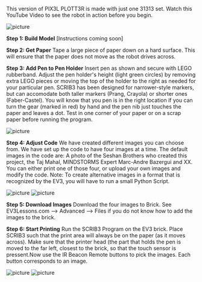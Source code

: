 
This version of PIX3L PLOTT3R is made with just one 31313 set. Watch this YouTube Video to see the robot in action before you begin.

![picture](../SCRIB3.JPG)

**Step 1: Build Model** [Instructions coming soon]


**Step 2: Get Paper** Tape a large piece of paper down on a hard surface. This will ensure that the paper does not move as the robot drives across.

**Step 3: Add Pen to Pen Holder** Insert pen as shown and secure with LEGO rubberband. Adjust the pen holder's height (light green circles) by removing extra LEGO pieces or moving the top of the holder to the right as needed for your particular pen. SCRIB3 has been designed for narrower-style markers, but can accomodate both taller markers (Prang, Crayola) or shorter ones (Faber-Castel). You will know that you pen is in the right location if you can turn the gear (marked in red) by hand and the pen nib just touches the paper and leaves a dot. Test in one corner of your paper or on a scrap paper before running the program.

![picture](PenHolder.JPG)

**Step 4: Adjust Code** We have created different images you can choose from. We have set up the code to have four images at a time. The default images in the code are: A photo of the Seshan Brothers who created this project, the Taj Mahal, MINDSTORMS Expert Marc-Andre Bazergui and XX.  You can either print one of those four, or upload your own images and modify the code.  Note: To create alternative images in a format that is recognized by the EV3, you will have to run a small Python Script.

![picture](MarcAndreBazergui.JPG)
![picture](SeshanBrothers.JPG)

**Step 5: Download Images** Download the four images to Brick. See EV3Lessons.com --> Advanced --> Files if you do not know how to add the images to the brick.

**Step 6: Start Printing** Run the SCRIB3 Program on the EV3 brick. Place SCRIB3 such that the print area will always be on the paper (as it moves across). Make sure that the printer head (the part that holds the pen is moved to the far left, closest to the brick, so that the touch sensor is pressent.Now use the IR Beacon Remote buttons to pick the images. Each button corresponds to an image.

![picture](Touch.JPG)
![picture](Infrared.JPG)
